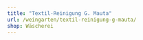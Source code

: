 ```yaml
---
title: "Textil-Reinigung G. Mauta"
url: /weingarten/textil-reinigung-g-mauta/
shop: Wäscherei
---
```

